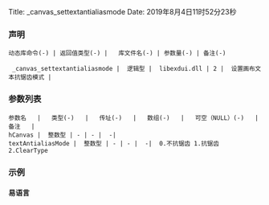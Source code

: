 Title: _canvas_settextantialiasmode
Date: 2019年8月4日11时52分23秒



### 声明


```table
动态库命令(-) | 返回值类型(-) |   库文件名(-) | 参数量(-) | 备注(-)

 _canvas_settextantialiasmode |  逻辑型 |  libexdui.dll | 2 |  设置画布文本抗锯齿模式 | 
```


### 参数列表

```table
参数名   |   类型(-)   |   传址(-)   |   数组(-)   |   可空（NULL）(-)   |   备注   |
hCanvas |  整数型 | - | - |  -| 
textAntialiasMode |  整数型 | - | - |  -|  0.不抗锯齿 1.抗锯齿 2.ClearType
```




### 示例
#### 易语言
```c

```